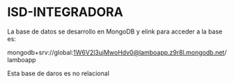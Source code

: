# ISD-INTEGRADORA

La base de datos se desarrollo en MongoDB y elink para acceder a la base es:

mongodb+srv://global:1W6V2l3ujMwoHdv0@lamboapp.z9r8l.mongodb.net/lamboapp

Esta base de daros es no relacional

